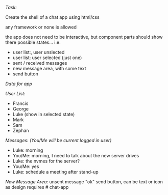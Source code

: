 *Task:*

Create the shell of a chat app using html/css

any framework or none is allowed

the app does not need to be interactive, but component parts should show there possible states... i.e.

 - user list:, user unslected
 - user list: user selected (just one)
 - sent / received messages
 - new message area, with some text
 - send button


_Data for app_

*User List:*
- Francis
- George
- Luke (show in selected state)
- Mark
- Sam
- Zephan

*Messages: (You/Me will be current logged in user)*
- Luke: morning
- You/Me: morning, I need to talk about the new server drives
- Luke: the nvmes for the server?
- You/Me: yes
- Luke: schedule a meeting after stand-up

*New Message Area:*
unsent message "ok"
send button, can be text or icon as design requires
#   c h a t - a p p  
 